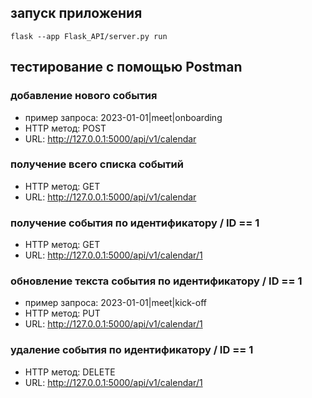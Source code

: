 ## запуск приложения

```
flask --app Flask_API/server.py run
```

## тестирование с помощью Postman

### добавление нового события
- пример запроса: 2023-01-01|meet|onboarding
- HTTP метод: POST
- URL: http://127.0.0.1:5000/api/v1/calendar

### получение всего списка событий
- HTTP метод: GET
- URL: http://127.0.0.1:5000/api/v1/calendar

### получение события по идентификатору / ID == 1
- HTTP метод: GET
- URL: http://127.0.0.1:5000/api/v1/calendar/1

### обновление текста события по идентификатору / ID == 1
- пример запроса: 2023-01-01|meet|kick-off
- HTTP метод: PUT
- URL: http://127.0.0.1:5000/api/v1/calendar/1

### удаление события по идентификатору / ID == 1
- HTTP метод: DELETE
- URL: http://127.0.0.1:5000/api/v1/calendar/1